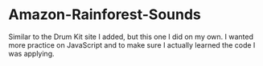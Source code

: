 # Amazon-Rainforest-Sounds
Similar to the Drum Kit site I added, but this one I did on my own. I wanted more practice on JavaScript and to make sure I actually learned the code I was applying.
